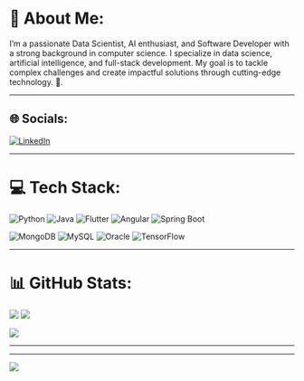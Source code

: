# 💫 About Me:
I’m a passionate Data Scientist, AI enthusiast, and Software Developer with a strong background in computer science. I specialize in data science, artificial intelligence, and full-stack development. My goal is to tackle complex challenges and create impactful solutions through cutting-edge technology. 🚀.

---

## 🌐 Socials:
[![LinkedIn](https://img.shields.io/badge/LinkedIn-%230077B5.svg?logo=linkedin&logoColor=white)](https://linkedin.com/in/rihem-berrahal)  


---

# 💻 Tech Stack:
![Python](https://img.shields.io/badge/Python-%233776AB.svg?style=for-the-badge&logo=python&logoColor=white)  ![Java](https://img.shields.io/badge/Java-%23ED8B00.svg?style=for-the-badge&logo=java&logoColor=white)  ![Flutter](https://img.shields.io/badge/Flutter-%2302569B.svg?style=for-the-badge&logo=flutter&logoColor=white)  ![Angular](https://img.shields.io/badge/Angular-%23DD0031.svg?style=for-the-badge&logo=angular&logoColor=white)  ![Spring Boot](https://img.shields.io/badge/Spring_Boot-%236DB33F.svg?style=for-the-badge&logo=spring-boot&logoColor=white)  
 
![MongoDB](https://img.shields.io/badge/MongoDB-%234ea94b.svg?style=for-the-badge&logo=mongodb&logoColor=white)  ![MySQL](https://img.shields.io/badge/MySQL-%234479A1.svg?style=for-the-badge&logo=mysql&logoColor=white)  ![Oracle](https://img.shields.io/badge/Oracle-%23F80000.svg?style=for-the-badge&logo=oracle&logoColor=white)  ![TensorFlow](https://img.shields.io/badge/TensorFlow-%23FF6F00.svg?style=for-the-badge&logo=TensorFlow&logoColor=white)  



 

---

# 📊 GitHub Stats:
![](https://github-readme-stats.vercel.app/api?username=RihemBerrahal&theme=radical&hide_border=false&include_all_commits=true&count_private=true)  ![](https://github-readme-streak-stats.herokuapp.com/?user=RihemBerrahal&theme=radical&hide_border=false)  

![](https://github-readme-stats.vercel.app/api/top-langs/?username=RihemBerrahal&theme=radical&hide_border=false&include_all_commits=true&count_private=true&layout=compact)  

---


---

[![](https://visitcount.itsvg.in/api?id=RihemBerrahal&icon=0&color=0)](https://visitcount.itsvg.in)  

<!-- Proudly created with GPRM ( https://gprm.itsvg.in ) -->
